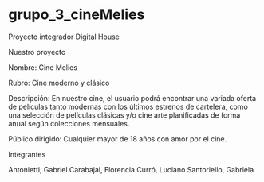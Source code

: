 # grupo_3_cineMelies
Proyecto integrador Digital House

Nuestro proyecto

Nombre: Cine Melies

Rubro: Cine moderno y clásico

Descripción: En nuestro cine, el usuario podrá encontrar una variada oferta de películas tanto modernas con los últimos estrenos de cartelera, como una selección de películas clásicas y/o cine arte planificadas de forma anual según colecciones mensuales.

Público dirigido: Cualquier mayor de 18 años con amor por el cine.

Integrantes

Antonietti, Gabriel
Carabajal, Florencia
Curró, Luciano
Santoriello, Gabriela

